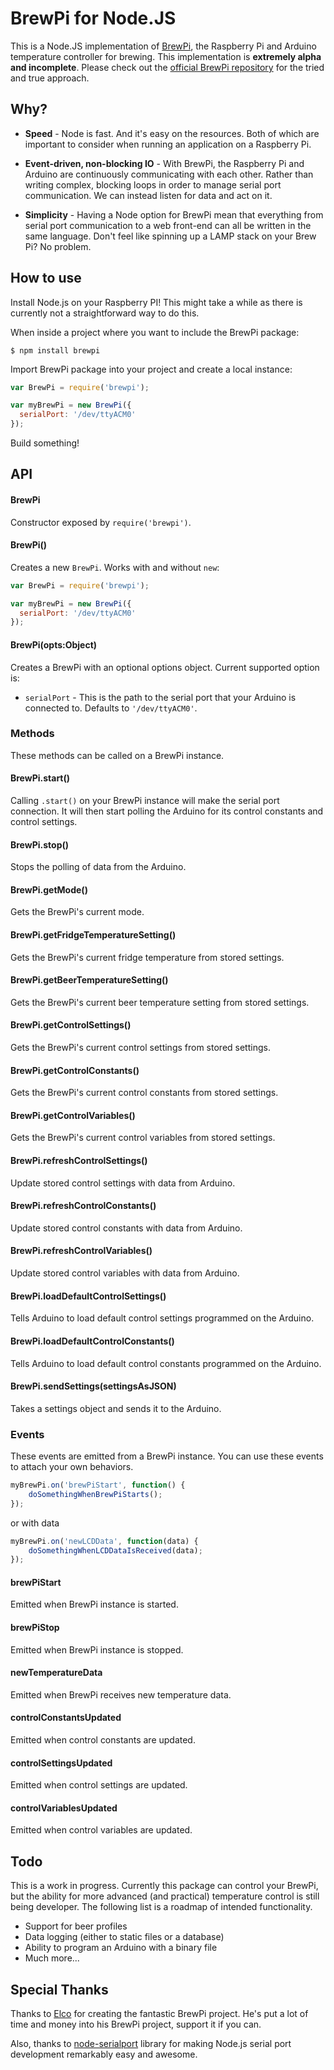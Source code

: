 # BrewPi for Node.JS
This is a Node.JS implementation of [BrewPi](http://brewpi.com/), the Raspberry Pi and Arduino temperature controller for brewing. This implementation is **extremely alpha and incomplete**. Please check out the [official BrewPi repository](https://github.com/BrewPi) for the tried and true approach.

## Why?
* **Speed** - Node is fast. And it's easy on the resources. Both of which are important to consider when running an application on a Raspberry Pi.

* **Event-driven, non-blocking IO** - With BrewPi, the Raspberry Pi and Arduino are continuously communicating with each other. Rather than writing complex, blocking loops in order to manage serial port communication. We can instead listen for data and act on it.

* **Simplicity** - Having a Node option for BrewPi mean that everything from serial port communication to a web front-end can all be written in the same language. Don't feel like spinning up a LAMP stack on your Brew Pi? No problem.

## How to use
Install Node.js on your Raspberry PI! This might take a while as there is currently not a straightforward way to do this.

When inside a project where you want to include the BrewPi package:

```
$ npm install brewpi
```

Import BrewPi package into your project and create a local instance:

```js
var BrewPi = require('brewpi');

var myBrewPi = new BrewPi({
  serialPort: '/dev/ttyACM0'
});
```

Build something!

## API

#### BrewPi

Constructor exposed by `require('brewpi')`.

#### BrewPi()
Creates a new `BrewPi`. Works with and without `new`:

```js
var BrewPi = require('brewpi');

var myBrewPi = new BrewPi({
  serialPort: '/dev/ttyACM0'
});
```

#### BrewPi(opts:Object)
Creates a BrewPi with an optional options object. Current supported option is:
  - `serialPort` - This is the path to the serial port that your Arduino is connected to. Defaults to `'/dev/ttyACM0'`.

### Methods
These methods can be called on a BrewPi instance.

#### BrewPi.start()
Calling `.start()` on your BrewPi instance will make the serial port connection. It will then start polling the Arduino for its control constants and control settings.

#### BrewPi.stop()
Stops the polling of data from the Arduino.

#### BrewPi.getMode()
Gets the BrewPi's current mode.

#### BrewPi.getFridgeTemperatureSetting()
Gets the BrewPi's current fridge temperature from stored settings.

#### BrewPi.getBeerTemperatureSetting()
Gets the BrewPi's current beer temperature setting from stored settings.

#### BrewPi.getControlSettings()
Gets the BrewPi's current control settings from stored settings.

#### BrewPi.getControlConstants()
Gets the BrewPi's current control constants from stored settings.

#### BrewPi.getControlVariables()
Gets the BrewPi's current control variables from stored settings.

#### BrewPi.refreshControlSettings()
Update stored control settings with data from Arduino.

#### BrewPi.refreshControlConstants()
Update stored control constants with data from Arduino.

#### BrewPi.refreshControlVariables()
Update stored control variables with data from Arduino.

#### BrewPi.loadDefaultControlSettings()
Tells Arduino to load default control settings programmed on the Arduino.

#### BrewPi.loadDefaultControlConstants()
Tells Arduino to load default control constants programmed on the Arduino.

#### BrewPi.sendSettings(settingsAsJSON)
Takes a settings object and sends it to the Arduino.

### Events
These events are emitted from a BrewPi instance. You can use these events to attach your own behaviors.

```js
myBrewPi.on('brewPiStart', function() {
	doSomethingWhenBrewPiStarts();
});
```

or with data

```js
myBrewPi.on('newLCDData', function(data) {
	doSomethingWhenLCDDataIsReceived(data);
});
```

#### brewPiStart
Emitted when BrewPi instance is started.

#### brewPiStop
Emitted when BrewPi instance is stopped.

#### newTemperatureData
Emitted when BrewPi receives new temperature data.

#### controlConstantsUpdated
Emitted when control constants are updated.

#### controlSettingsUpdated
Emitted when control settings are updated.

#### controlVariablesUpdated
Emitted when control variables are updated.

## Todo
This is a work in progress. Currently this package can control your BrewPi, but the ability for more advanced (and practical) temperature control is still being developer. The following list is a roadmap of intended functionality.

* Support for beer profiles
* Data logging (either to static files or a database)
* Ability to program an Arduino with a binary file
* Much more...

## Special Thanks
Thanks to [Elco](http://brewpi.com/) for creating the fantastic BrewPi project. He's put a lot of time and money into his BrewPi project, support it if you can.

Also, thanks to [node-serialport](https://github.com/voodootikigod/node-serialport) library for making Node.js serial port development remarkably easy and awesome.
